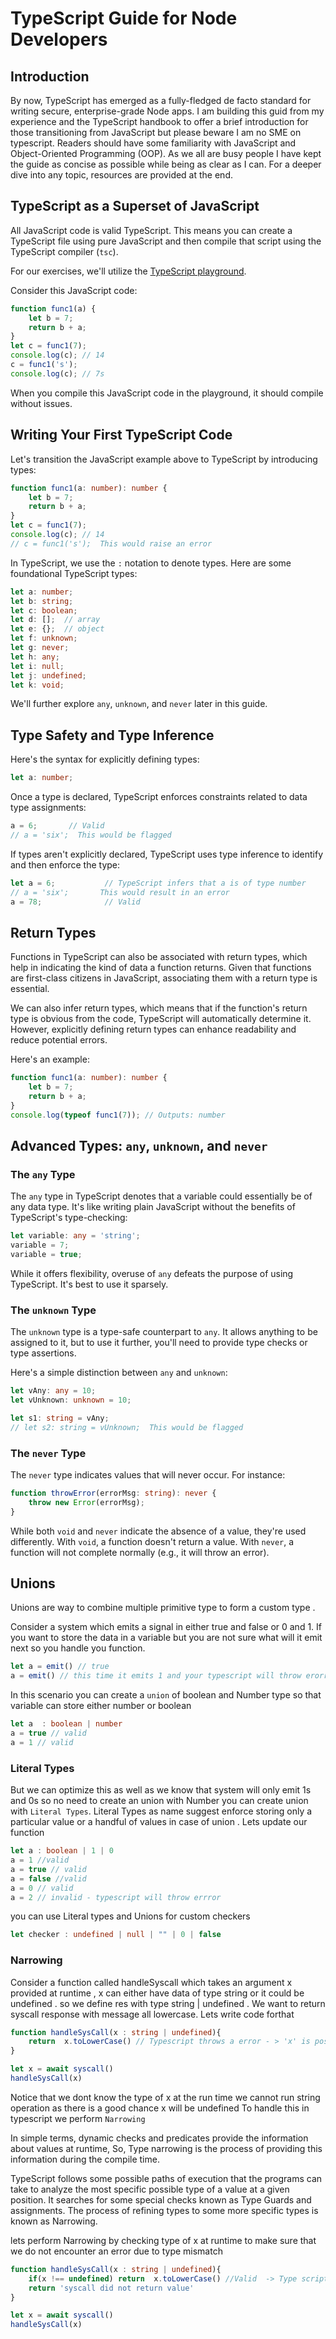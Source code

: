 # TypeScript Guide for Node Developers

## Introduction

By now, TypeScript has emerged as a fully-fledged de facto standard for writing secure, enterprise-grade Node apps. I am building this guid from  my experience and the TypeScript handbook to offer a brief introduction for those transitioning from JavaScript but please beware I am no SME on typescript. Readers should have some familiarity with JavaScript and Object-Oriented Programming (OOP). As we all are busy people I have kept the guide as concise as possible while being as clear as  I can. For a deeper dive into any topic, resources are provided at the end.

## TypeScript as a Superset of JavaScript

All JavaScript code is valid TypeScript. This means you can create a TypeScript file using pure JavaScript and then compile that script using the TypeScript compiler (`tsc`). 

For our exercises, we'll utilize the [TypeScript playground](https://www.typescriptlang.org/play).

Consider this JavaScript code:

```javascript
function func1(a) {
	let b = 7;
	return b + a;
} 
let c = func1(7);
console.log(c); // 14
c = func1('s');
console.log(c); // 7s
```

When you compile this JavaScript code in the playground, it should compile without issues.

## Writing Your First TypeScript Code

Let's transition the JavaScript example above to TypeScript by introducing types:

```typescript
function func1(a: number): number {
	let b = 7;
	return b + a;
} 
let c = func1(7);
console.log(c); // 14
// c = func1('s');  This would raise an error
```

In TypeScript, we use the `:` notation to denote types. Here are some foundational TypeScript types:

```typescript
let a: number;
let b: string;
let c: boolean;
let d: [];  // array
let e: {};  // object
let f: unknown;
let g: never;
let h: any;
let i: null;
let j: undefined;
let k: void;
```

We'll further explore `any`, `unknown`, and `never` later in this guide.

## Type Safety and Type Inference

Here's the syntax for explicitly defining types:

```typescript
let a: number;
```

Once a type is declared, TypeScript enforces constraints related to data type assignments:

```typescript
a = 6;       // Valid
// a = 'six';  This would be flagged
```

If types aren't explicitly declared, TypeScript uses type inference to identify and then enforce the type:

```typescript
let a = 6;           // TypeScript infers that a is of type number
// a = 'six';       This would result in an error
a = 78;              // Valid
```

## Return Types

Functions in TypeScript can also be associated with return types, which help in indicating the kind of data a function returns. Given that functions are first-class citizens in JavaScript, associating them with a return type is essential. 

We can also infer return types, which means that if the function's return type is obvious from the code, TypeScript will automatically determine it. However, explicitly defining return types can enhance readability and reduce potential errors.

Here's an example:

```typescript
function func1(a: number): number {
	let b = 7;
	return b + a;
}
console.log(typeof func1(7)); // Outputs: number
```

## Advanced Types: `any`, `unknown`, and `never`

### The `any` Type

The `any` type in TypeScript denotes that a variable could essentially be of any data type. It's like writing plain JavaScript without the benefits of TypeScript's type-checking:

```typescript
let variable: any = 'string';
variable = 7;
variable = true;
```

While it offers flexibility, overuse of `any`  defeats the purpose of using TypeScript. It's best to use it sparsely.

### The `unknown` Type

The `unknown` type is a type-safe counterpart to `any`. It allows anything to be assigned to it, but to use it further, you'll need to provide type checks or type assertions.

Here's a simple distinction between `any` and `unknown`:

```typescript
let vAny: any = 10;
let vUnknown: unknown = 10;

let s1: string = vAny;     
// let s2: string = vUnknown;  This would be flagged
```

### The `never` Type

The `never` type indicates values that will never occur. For instance:

```typescript
function throwError(errorMsg: string): never {
	throw new Error(errorMsg);
}
```

While both `void` and `never` indicate the absence of a value, they're used differently. With `void`, a function doesn't return a value. With `never`, a function will not complete normally (e.g., it will throw an error).

## Unions 

Unions are way to combine multiple primitive type to form  a custom type .

Consider a system  which emits a signal in either true and false  or 0 and 1. If you want to store the data in a variable but you are not sure what will it emit next so you handle you function.

```typescript
let a = emit() // true 
a = emit() // this time it emits 1 and your typescript will throw erorr  because of the inference typescript have assinged a the type of boolean 
```
In this scenario you can create a `union` of boolean and Number type so that variable can store either  number or boolean 

```typescript
let a  : boolean | number
a = true // valid 
a = 1 // valid 
```

### Literal Types 

But we can optimize this as well as we know that system will only emit 1s and 0s so no need to create an union with Number   you can create union with `Literal Types`. Literal Types as name suggest enforce storing only a particular value or a handful of values in case of union . Lets update our function 

```typescript
let a : boolean | 1 | 0
a = 1 //valid 
a = true // valid 
a = false //valid 
a = 0 // valid 
a = 2 // invalid - typescript will throw errror 
```
you can use Literal types and Unions for custom checkers 

```typescript
let checker : undefined | null | "" | 0 | false
```

### Narrowing 
Consider a function called  handleSyscall which takes an argument x  provided at runtime  , x can either have data of type string or it could be undefined . so we define res with type string | undefined . We want to return syscall response with message all lowercase. Lets write code forthat  

```typescript 
function handleSysCall(x : string | undefined){
    return  x.toLowerCase() // Typescript throws a error - > 'x' is possibly 'undefined'.
}

let x = await syscall()
handleSysCall(x)
```
Notice that we dont know the type of x at the run time we cannot run string operation as there is a good chance x will be undefined 
To handle this in  typescript  we perform  `Narrowing`

In simple terms, dynamic checks and predicates provide the information about values at runtime, So, Type narrowing is the process of providing this information during the compile time.

TypeScript follows some possible paths of execution that the programs can take to analyze the most specific possible type of a value at a given position. It searches for some special checks known as Type Guards and assignments. The process of refining types to some more specific types is known as Narrowing.

lets perform Narrowing by checking type of x at runtime to make sure that we do not encounter an error due to type mismatch


```typescript 
function handleSysCall(x : string | undefined){
    if(x !== undefined) return  x.toLowerCase() //Valid  -> Type script checks type and value at runtime to return what is valid for both types . 
    return 'syscall did not return value' 
}

let x = await syscall()
handleSysCall(x)
```


